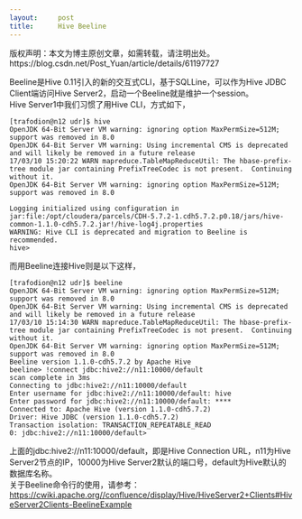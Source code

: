 ```yaml
---
layout:     post
title:      Hive Beeline
---
```

<div id="article_content" class="article_content clearfix csdn-tracking-statistics" data-pid="blog" data-mod="popu_307" data-dsm="post">
								<div class="article-copyright">
					版权声明：本文为博主原创文章，如需转载，请注明出处。					https://blog.csdn.net/Post_Yuan/article/details/61197727				</div>
								            <div id="content_views" class="markdown_views prism-atom-one-dark">
							<!-- flowchart 箭头图标 勿删 -->
							<svg xmlns="http://www.w3.org/2000/svg" style="display: none;"><path stroke-linecap="round" d="M5,0 0,2.5 5,5z" id="raphael-marker-block" style="-webkit-tap-highlight-color: rgba(0, 0, 0, 0);"></path></svg>
							<p>Beeline是Hive 0.11引入的新的交互式CLI，基于SQLLine，可以作为Hive JDBC Client端访问Hive Server2，启动一个Beeline就是维护一个session。 <br>
Hive Server1中我们习惯了用Hive CLI，方式如下，</p>



<pre class="prettyprint"><code class=" hljs vhdl">[trafodion@n12 udr]$ hive
OpenJDK <span class="hljs-number">64</span>-<span class="hljs-typename">Bit</span> Server VM warning: ignoring option MaxPermSize=<span class="hljs-number">512</span>M; support was removed <span class="hljs-keyword">in</span> <span class="hljs-number">8.0</span>
OpenJDK <span class="hljs-number">64</span>-<span class="hljs-typename">Bit</span> Server VM warning: Using incremental CMS <span class="hljs-keyword">is</span> deprecated <span class="hljs-keyword">and</span> will likely be removed <span class="hljs-keyword">in</span> a future <span class="hljs-keyword">release</span>
<span class="hljs-number">17</span>/<span class="hljs-number">03</span>/<span class="hljs-number">10</span> <span class="hljs-number">15</span>:<span class="hljs-number">20</span>:<span class="hljs-number">22</span> WARN mapreduce.TableMapReduceUtil: The hbase-prefix-tree module jar containing PrefixTreeCodec <span class="hljs-keyword">is</span> <span class="hljs-keyword">not</span> present.  Continuing without it.
OpenJDK <span class="hljs-number">64</span>-<span class="hljs-typename">Bit</span> Server VM warning: ignoring option MaxPermSize=<span class="hljs-number">512</span>M; support was removed <span class="hljs-keyword">in</span> <span class="hljs-number">8.0</span>

Logging initialized using <span class="hljs-keyword">configuration</span> <span class="hljs-keyword">in</span> jar:<span class="hljs-keyword">file</span>:/opt/cloudera/parcels/CDH-<span class="hljs-number">5.7</span><span class="hljs-number">.2</span>-<span class="hljs-number">1.</span>cdh5<span class="hljs-number">.7</span><span class="hljs-number">.2</span>.p0<span class="hljs-number">.18</span>/jars/hive-common-<span class="hljs-number">1.1</span><span class="hljs-number">.0</span>-cdh5<span class="hljs-number">.7</span><span class="hljs-number">.2</span>.jar!/hive-log4j.properties
WARNING: Hive CLI <span class="hljs-keyword">is</span> deprecated <span class="hljs-keyword">and</span> migration <span class="hljs-keyword">to</span> Beeline <span class="hljs-keyword">is</span> recommended.
hive&gt;
</code></pre>

<p>而用Beeline连接Hive则是以下这样，</p>



<pre class="prettyprint"><code class=" hljs oxygene">[trafodion@n12 udr]$ beeline
OpenJDK <span class="hljs-number">64</span>-Bit Server VM warning: ignoring option MaxPermSize=<span class="hljs-number">512</span>M; support was removed <span class="hljs-keyword">in</span> <span class="hljs-number">8.0</span>
OpenJDK <span class="hljs-number">64</span>-Bit Server VM warning: <span class="hljs-keyword">Using</span> incremental CMS <span class="hljs-keyword">is</span> <span class="hljs-keyword">deprecated</span> <span class="hljs-keyword">and</span> will likely be removed <span class="hljs-keyword">in</span> a <span class="hljs-keyword">future</span> release
<span class="hljs-number">17</span>/<span class="hljs-number">03</span>/<span class="hljs-number">10</span> <span class="hljs-number">15</span>:<span class="hljs-number">14</span>:<span class="hljs-number">30</span> WARN mapreduce.TableMapReduceUtil: The hbase-prefix-tree <span class="hljs-keyword">module</span> jar containing PrefixTreeCodec <span class="hljs-keyword">is</span> <span class="hljs-keyword">not</span> present.  Continuing without it.
OpenJDK <span class="hljs-number">64</span>-Bit Server VM warning: ignoring option MaxPermSize=<span class="hljs-number">512</span>M; support was removed <span class="hljs-keyword">in</span> <span class="hljs-number">8.0</span>
Beeline version <span class="hljs-number">1.1</span>.<span class="hljs-number">0</span>-cdh5.<span class="hljs-number">7.2</span> <span class="hljs-keyword">by</span> Apache Hive
beeline&gt; !connect jdbc:hive2:<span class="hljs-comment">//n11:10000/default</span>
scan complete <span class="hljs-keyword">in</span> <span class="hljs-number">3</span>ms
Connecting <span class="hljs-keyword">to</span> jdbc:hive2:<span class="hljs-comment">//n11:10000/default</span>
Enter username <span class="hljs-keyword">for</span> jdbc:hive2:<span class="hljs-comment">//n11:10000/default: hive</span>
Enter password <span class="hljs-keyword">for</span> jdbc:hive2:<span class="hljs-comment">//n11:10000/default: ****</span>
Connected <span class="hljs-keyword">to</span>: Apache Hive (version <span class="hljs-number">1.1</span>.<span class="hljs-number">0</span>-cdh5.<span class="hljs-number">7.2</span>)
Driver: Hive JDBC (version <span class="hljs-number">1.1</span>.<span class="hljs-number">0</span>-cdh5.<span class="hljs-number">7.2</span>)
Transaction isolation: TRANSACTION_REPEATABLE_READ
<span class="hljs-number">0</span>: jdbc:hive2:<span class="hljs-comment">//n11:10000/default&gt;</span>
</code></pre>

<p>上面的jdbc:hive2://n11:10000/default，即是Hive Connection URL，n11为Hive Server2节点的IP，10000为Hive Server2默认的端口号，default为Hive默认的数据库名称。 <br>
关于Beeline命令行的使用，请参考：<a href="https://cwiki.apache.org//confluence/display/Hive/HiveServer2+Clients#HiveServer2Clients-BeelineExample" rel="nofollow">https://cwiki.apache.org//confluence/display/Hive/HiveServer2+Clients#HiveServer2Clients-BeelineExample</a></p>            </div>
						<link href="https://csdnimg.cn/release/phoenix/mdeditor/markdown_views-9e5741c4b9.css" rel="stylesheet">
                </div>